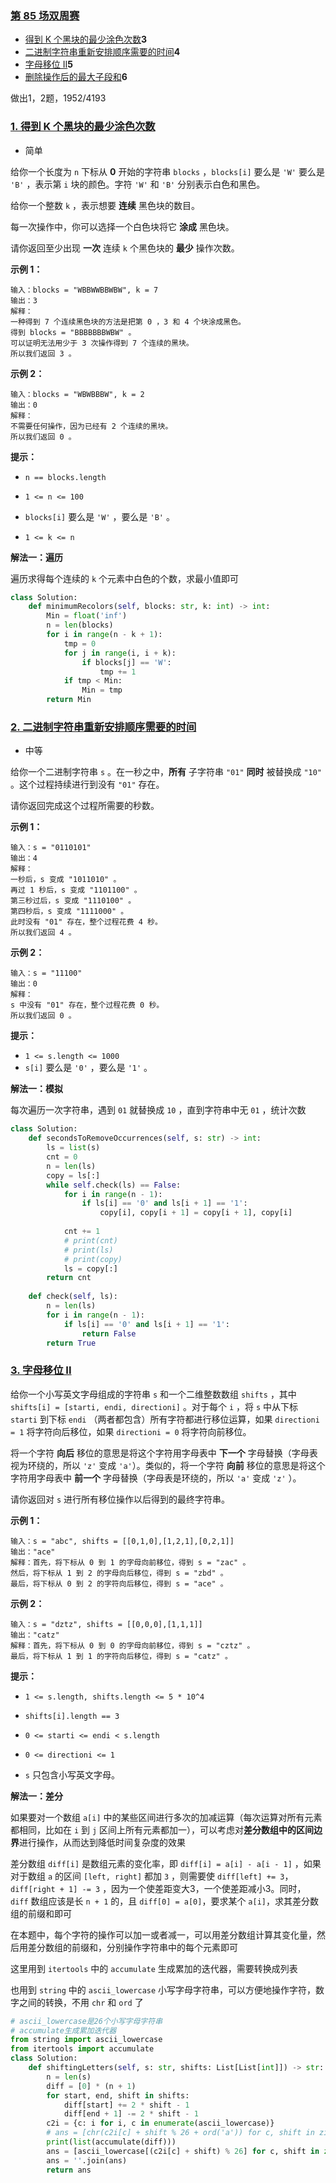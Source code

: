### [第 85 场双周赛](https://leetcode.cn/contest/biweekly-contest-85/)

- [得到 K 个黑块的最少涂色次数](https://leetcode.cn/problems/minimum-recolors-to-get-k-consecutive-black-blocks/)**3**
- [二进制字符串重新安排顺序需要的时间](https://leetcode.cn/problems/time-needed-to-rearrange-a-binary-string/)**4**
- [字母移位 II](https://leetcode.cn/problems/shifting-letters-ii/)**5**
- [删除操作后的最大子段和](https://leetcode.cn/problems/maximum-segment-sum-after-removals/)**6**

做出1，2题，1952/4193

### [1. 得到 K 个黑块的最少涂色次数](https://leetcode.cn/problems/minimum-recolors-to-get-k-consecutive-black-blocks/)

- 简单

给你一个长度为 `n` 下标从 **0** 开始的字符串 `blocks` ，`blocks[i]` 要么是 `'W'` 要么是 `'B'` ，表示第 `i` 块的颜色。字符 `'W'` 和 `'B'` 分别表示白色和黑色。

给你一个整数 `k` ，表示想要 **连续** 黑色块的数目。

每一次操作中，你可以选择一个白色块将它 **涂成** 黑色块。

请你返回至少出现 **一次** 连续 `k` 个黑色块的 **最少** 操作次数。

**示例 1：**

```
输入：blocks = "WBBWWBBWBW", k = 7
输出：3
解释：
一种得到 7 个连续黑色块的方法是把第 0 ，3 和 4 个块涂成黑色。
得到 blocks = "BBBBBBBWBW" 。
可以证明无法用少于 3 次操作得到 7 个连续的黑块。
所以我们返回 3 。
```

**示例 2：**

```
输入：blocks = "WBWBBBW", k = 2
输出：0
解释：
不需要任何操作，因为已经有 2 个连续的黑块。
所以我们返回 0 。
```

**提示：**

- `n == blocks.length`
- `1 <= n <= 100`

- `blocks[i]` 要么是 `'W'` ，要么是 `'B'` 。
- `1 <= k <= n`

**解法一：遍历**

遍历求得每个连续的 `k` 个元素中白色的个数，求最小值即可

```python
class Solution:
    def minimumRecolors(self, blocks: str, k: int) -> int:
        Min = float('inf')
        n = len(blocks)
        for i in range(n - k + 1):
            tmp = 0
            for j in range(i, i + k):
                if blocks[j] == 'W':
                    tmp += 1
            if tmp < Min:
                Min = tmp
        return Min
```

### [2. 二进制字符串重新安排顺序需要的时间](https://leetcode.cn/problems/time-needed-to-rearrange-a-binary-string/)

- 中等

给你一个二进制字符串 `s` 。在一秒之中，**所有** 子字符串 `"01"` **同时** 被替换成 `"10"` 。这个过程持续进行到没有 `"01"` 存在。

请你返回完成这个过程所需要的秒数。

**示例 1：**

```
输入：s = "0110101"
输出：4
解释：
一秒后，s 变成 "1011010" 。
再过 1 秒后，s 变成 "1101100" 。
第三秒过后，s 变成 "1110100" 。
第四秒后，s 变成 "1111000" 。
此时没有 "01" 存在，整个过程花费 4 秒。
所以我们返回 4 。
```

**示例 2：**

```
输入：s = "11100"
输出：0
解释：
s 中没有 "01" 存在，整个过程花费 0 秒。
所以我们返回 0 。
```

**提示：**

- `1 <= s.length <= 1000`
- `s[i]` 要么是 `'0'` ，要么是 `'1'` 。

**解法一：模拟**

每次遍历一次字符串，遇到 `01` 就替换成 `10` ，直到字符串中无 `01` ，统计次数

```python
class Solution:
    def secondsToRemoveOccurrences(self, s: str) -> int:
        ls = list(s)
        cnt = 0
        n = len(ls)
        copy = ls[:]
        while self.check(ls) == False:
            for i in range(n - 1):
                if ls[i] == '0' and ls[i + 1] == '1':
                    copy[i], copy[i + 1] = copy[i + 1], copy[i]
            
            cnt += 1
            # print(cnt)
            # print(ls)
            # print(copy)
            ls = copy[:]
        return cnt
    
    def check(self, ls):
        n = len(ls)
        for i in range(n - 1):
            if ls[i] == '0' and ls[i + 1] == '1':
                return False
        return True
```

### [3. 字母移位 II](https://leetcode.cn/problems/shifting-letters-ii/)

给你一个小写英文字母组成的字符串 `s` 和一个二维整数数组 `shifts` ，其中 `shifts[i] = [starti, endi, directioni]` 。对于每个 `i` ，将 `s` 中从下标 `starti` 到下标 `endi` （两者都包含）所有字符都进行移位运算，如果 `directioni = 1` 将字符向后移位，如果 `directioni = 0` 将字符向前移位。

将一个字符 **向后** 移位的意思是将这个字符用字母表中 **下一个** 字母替换（字母表视为环绕的，所以 `'z'` 变成 `'a'`）。类似的，将一个字符 **向前** 移位的意思是将这个字符用字母表中 **前一个** 字母替换（字母表是环绕的，所以 `'a'` 变成 `'z'` ）。

请你返回对 `s` 进行所有移位操作以后得到的最终字符串。

**示例 1：**

```
输入：s = "abc", shifts = [[0,1,0],[1,2,1],[0,2,1]]
输出："ace"
解释：首先，将下标从 0 到 1 的字母向前移位，得到 s = "zac" 。
然后，将下标从 1 到 2 的字母向后移位，得到 s = "zbd" 。
最后，将下标从 0 到 2 的字符向后移位，得到 s = "ace" 。
```

**示例 2：**

```
输入：s = "dztz", shifts = [[0,0,0],[1,1,1]]
输出："catz"
解释：首先，将下标从 0 到 0 的字母向前移位，得到 s = "cztz" 。
最后，将下标从 1 到 1 的字符向后移位，得到 s = "catz" 。
```

**提示：**

- `1 <= s.length, shifts.length <= 5 * 10^4`
- `shifts[i].length == 3`

- `0 <= starti <= endi < s.length`
- `0 <= directioni <= 1`
- `s` 只包含小写英文字母。

**解法一：差分**

如果要对一个数组 `a[i]` 中的某些区间进行多次的加减运算（每次运算对所有元素都相同，比如在 `i` 到 `j` 区间上所有元素都加一），可以考虑对**差分数组中的区间边界**进行操作，从而达到降低时间复杂度的效果

差分数组 `diff[i]` 是数组元素的变化率，即 `diff[i] = a[i] - a[i - 1]` ，如果对于数组 `a` 的区间 `[left, right]` 都加 `3` ，则需要使 `diff[left] += 3`， `diff[right + 1] -= 3` ，因为一个使差距变大3，一个使差距减小3。同时， `diff` 数组应该是长 `n + 1` 的，且 `diff[0] = a[0]`，要求某个 `a[i]`，求其差分数组的前缀和即可

在本题中，每个字符的操作可以加一或者减一，可以用差分数组计算其变化量，然后用差分数组的前缀和，分别操作字符串中的每个元素即可

这里用到 `itertools` 中的 `accumulate` 生成累加的迭代器，需要转换成列表

也用到 `string` 中的 `ascii_lowercase` 小写字母字符串，可以方便地操作字符，数字之间的转换，不用 `chr` 和 `ord` 了

```python
# ascii_lowercase是26个小写字母字符串
# accumulate生成累加迭代器
from string import ascii_lowercase
from itertools import accumulate
class Solution:
    def shiftingLetters(self, s: str, shifts: List[List[int]]) -> str:
        n = len(s)
        diff = [0] * (n + 1)
        for start, end, shift in shifts:
            diff[start] += 2 * shift - 1
            diff[end + 1] -= 2 * shift - 1
        c2i = {c: i for i, c in enumerate(ascii_lowercase)}
        # ans = [chr(c2i[c] + shift % 26 + ord('a')) for c, shift in zip(s, accumulate(diff))]
        print(list(accumulate(diff)))
        ans = [ascii_lowercase[(c2i[c] + shift) % 26] for c, shift in zip(s, accumulate(diff))]
        ans = ''.join(ans)
        return ans
```

